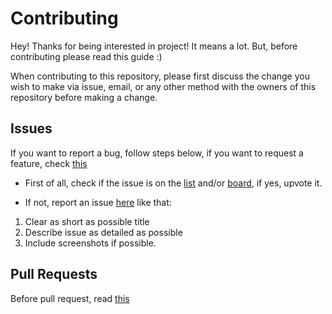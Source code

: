 # Contributing

Hey! Thanks for being interested in project! It means a lot. But, before contributing please read this guide :) 

When contributing to this repository, please first discuss the change you wish to make via issue,
email, or any other method with the owners of this repository before making a change. 

## Issues

If you want to report a bug, follow steps below, if you want to request a feature, check [this](https://github.com/flabbet/PixiEditor/blob/master/.github/ISSUE_TEMPLATE/feature_request.md)

* First of all, check if the issue is on the [list](https://github.com/flabbet/PixiEditor/issues) and/or [board](https://github.com/flabbet/PixiEditor/projects), if yes, upvote it.

* If not, report an issue [here](https://github.com/flabbet/PixiEditor/issues) like that:
 1. Clear as short as possible title
 2. Describe issue as detailed as possible
 3. Include screenshots if possible.

 ## Pull Requests

 Before pull request, read [this](https://github.com/flabbet/PixiEditor/blob/master/PULL_REQUEST_TEMPLATE.md)
